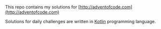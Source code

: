 
This repo contains my solutions for [http://adventofcode.com](http://adventofcode.com)

Solutions for daily challenges are written in [Kotlin](http://kotlinlang.org) programming language. 